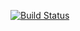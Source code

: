 [![Build Status](https://travis-ci.org/dekome/TestHalloWorld.svg?branch=master)](https://travis-ci.org/dekome/TestHalloWorld)